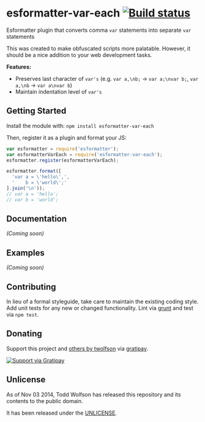 # esformatter-var-each [![Build status](https://travis-ci.org/twolfson/esformatter-var-each.png?branch=master)](https://travis-ci.org/twolfson/esformatter-var-each)

Esformatter plugin that converts comma `var` statements into separate `var` statements

This was created to make obfuscated scripts more palatable. However, it should be a nice addition to your web development tasks.

**Features:**

- Preserves last character of `var's` (e.g. `var a,\nb;` -> `var a;\nvar b;`, `var a,\nb` -> `var a\nvar b`)
- Maintain indentation level of `var's`

## Getting Started
Install the module with: `npm install esformatter-var-each`

Then, register it as a plugin and format your JS:

```js
var esformatter = require('esformatter');
var esformatterVarEach = require('esformatter-var-each');
esformatter.register(esformatterVarEach);

esformatter.format([
  'var a = \'hello\',',
  '    b = \'world\';'
].join('\n'));
// var a = 'hello';
// var b = 'world';
```

## Documentation
_(Coming soon)_

## Examples
_(Coming soon)_

## Contributing
In lieu of a formal styleguide, take care to maintain the existing coding style. Add unit tests for any new or changed functionality. Lint via [grunt](https://github.com/gruntjs/grunt) and test via `npm test`.

## Donating
Support this project and [others by twolfson][gratipay] via [gratipay][].

[![Support via Gratipay][gratipay-badge]][gratipay]

[gratipay-badge]: https://cdn.rawgit.com/gratipay/gratipay-badge/2.x.x/dist/gratipay.png
[gratipay]: https://www.gratipay.com/twolfson/

## Unlicense
As of Nov 03 2014, Todd Wolfson has released this repository and its contents to the public domain.

It has been released under the [UNLICENSE][].

[UNLICENSE]: UNLICENSE

